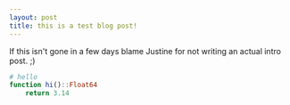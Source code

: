 ```yaml
---
layout: post
title: this is a test blog post!
---
```


If this isn't gone in a few days blame Justine for not writing an actual intro
post. ;)

```julia
# hello
function hi()::Float64
    return 3.14
```

